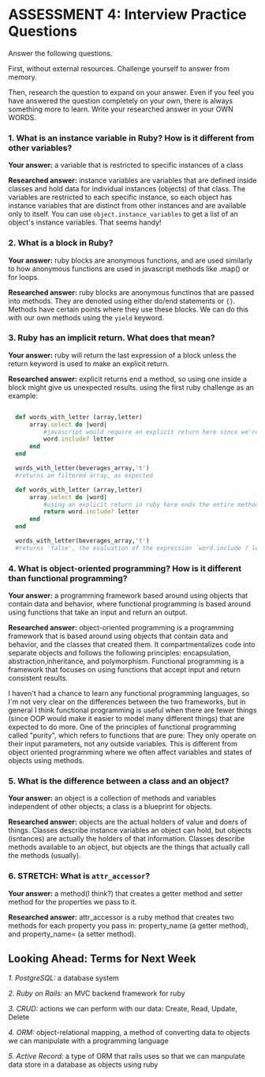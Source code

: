 # ASSESSMENT 4: Interview Practice Questions
Answer the following questions.

First, without external resources. Challenge yourself to answer from memory.

Then, research the question to expand on your answer. Even if you feel you have answered the question completely on your own, there is always something more to learn. Write your researched answer in your OWN WORDS.  

### 1. What is an instance variable in Ruby? How is it different from other variables?

  **Your answer:** a variable that is restricted to specific instances of a class

  **Researched answer:** instance variables are variables that are defined inside classes and hold data for individual instances (objects) of that class. The variables are restricted to each specific instance, so each object has instance variables that are distinct from other instances and are available only to itself. You can use `object.instance_variables` to get a list of an object's instance variables. That seems handy!



### 2. What is a block in Ruby?

  **Your answer:** ruby blocks are anonymous functions, and are used similarly to how anonymous functions are used in javascript methods like .map() or for loops.

  **Researched answer:**  ruby blocks are anonymous functinos that are passed into methods. They are denoted using either do/end statements or `{}`. Methods have certain points where they use these blocks. We can do this with our own methods using the `yield` keyword.



### 3. Ruby has an implicit return. What does that mean?

  **Your answer:** ruby will return the last expression of a block unless the return keyword is used to make an explicit return.

  **Researched answer:** explicit returns end a method, so using one inside a block might give us unexpected results. using the first ruby challenge as an example:

  ```ruby

    def words_with_letter (array,letter)
        array.select do |word| 
            #javascript would require an explicit return here since we're on multiple lines
            word.include? letter
        end
    end

    words_with_letter(beverages_array,'t')
    #returns an filtered array, as expected

    def words_with_letter (array,letter)
        array.select do |word| 
            #using an explicit return in ruby here ends the entire method
            return word.include? letter
        end
    end

    words_with_letter(beverages_array,'t')
    #returns 'false', the evaluation of the expression `word.include ? letter`

  ```



### 4. What is object-oriented programming? How is it different than functional programming?

  **Your answer:** a programming framework based around using objects that contain data and behavior, where functional programming is based around using functions that take an input and return an output.

  **Researched answer:** object-oriented programming is a programming framework that is based around using objects that contain data and behavior, and the classes that created them. It compartmentalizes code into separate objects and follows the following principles: encapsulation, abstraction,inheritance, and polymorphism. Functional programming is a framework that focuses on using functions that accept input and return consistent results.

  I haven't had a chance to learn any functional programming languages, so I'm not very clear on the differences between the two frameworks, but in general I think functional programming is useful when there are fewer things (since OOP would make it easier to model many different things) that are expected to do more. One of the principles of functional programming called "purity", which refers to functions that are pure: They only operate on their input parameters, not any outside variables. This is different from object oriented programming where we often affect variables and states of objects using methods.



### 5. What is the difference between a class and an object?

  **Your answer:** an object is a collection of methods and variables independent of other objects; a class is a blueprint for objects.

  **Researched answer:** objects are the actual holders of value and doers of things. Classes describe instance variables an object can hold, but objects (isntances) are actually the holders of that information. Classes describe methods available to an object, but objects are the things that actually call the methods (usually).



### 6. STRETCH: What is `attr_accessor`?

  **Your answer:** a method(I think?) that creates a getter method and setter method for the properties we pass to it.

  **Researched answer:** attr_accessor is a ruby method that creates two methods for each property you pass in: property_name (a getter method), and property_name= (a setter method).



## Looking Ahead: Terms for Next Week

*1. PostgreSQL:* a database system
 
*2. Ruby on Rails:* an MVC backend framework for ruby

*3. CRUD:* actions we can perform with our data: Create, Read, Update, Delete

*4. ORM:* object-relational mapping, a method of converting data to objects we can manipulate with a programming language

*5. Active Record:* a type of ORM that rails uses so that we can manpulate data store in a database as objects using ruby

